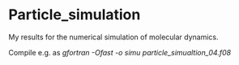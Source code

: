 # Particle_simulation
My results for the numerical simulation of molecular dynamics.

Compile e.g. as *gfortran -Ofast -o simu particle_simualtion_04.f08*
